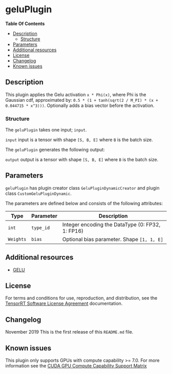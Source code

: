 # geluPlugin

**Table Of Contents**
- [Description](#description)
    * [Structure](#structure)
- [Parameters](#parameters)
- [Additional resources](#additional-resources)
- [License](#license)
- [Changelog](#changelog)
- [Known issues](#known-issues)


## Description

This plugin applies the Gelu activation `x * Phi(x)`, where Phi is the Gaussian cdf, approximated by: `0.5 * (1 + tanh(sqrt(2 / M_PI) * (x + 0.044715 * x^3)))`.
Optionally adds a bias vector before the activation.


### Structure

The `geluPlugin` takes one input; `input`.

`input`
input is a tensor with shape `[S, B, E]` where `B` is the batch size.


The `geluPlugin` generates the following output:

`output`
output is a tensor with shape `[S, B, E]` where `B` is the batch size.


## Parameters

`geluPlugin` has plugin creator class `GeluPluginDynamicCreator` and plugin class `CustomGeluPluginDynamic`.

The parameters are defined below and consists of the following attributes:

| Type     | Parameter                               | Description
|----------|-----------------------------------------|-------------------------------------------------------------------
|`int`     |`type_id`                                |Integer encoding the DataType (0: FP32, 1: FP16)
|`Weights` |`bias`                                   |Optional bias parameter. Shape `[1, 1, E]`


## Additional resources

-   [GELU](https://arxiv.org/abs/1606.08415)


## License

For terms and conditions for use, reproduction, and distribution, see the [TensorRT Software License Agreement](https://docs.nvidia.com/deeplearning/sdk/tensorrt-sla/index.html)
documentation.


## Changelog

November 2019
This is the first release of this `README.md` file.


## Known issues

This plugin only supports GPUs with compute capability >= 7.0. For more information see the [CUDA GPU Compute Capability Support Matrix](https://developer.nvidia.com/cuda-gpus#compute)
